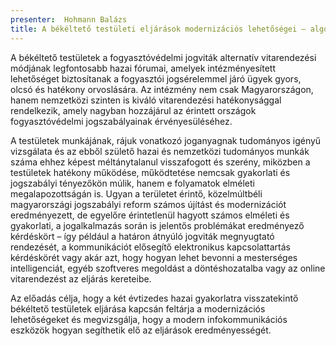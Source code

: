 ```yaml
---
presenter:  Hohmann Balázs
title: A békéltető testületi eljárások modernizációs lehetőségei – algoritmikus döntéshozatal, online vitarendezés és elektronikus kapcsolattartás
---
```


A békéltető testületek a fogyasztóvédelmi jogviták alternatív vitarendezési módjának legfontosabb hazai fórumai, amelyek intézményesített lehetőséget biztosítanak a fogyasztói jogsérelemmel járó ügyek gyors, olcsó és hatékony orvoslására. Az intézmény nem csak Magyarországon, hanem nemzetközi szinten is kiváló vitarendezési hatékonysággal rendelkezik, amely nagyban hozzájárul az érintett országok fogyasztóvédelmi jogszabályainak érvényesüléséhez.

A testületek munkájának, rájuk vonatkozó joganyagnak tudományos igényű vizsgálata és az ebből születő hazai és nemzetközi tudományos munkák száma ehhez képest méltánytalanul visszafogott és szerény, miközben a testületek hatékony működése, működtetése nemcsak gyakorlati és jogszabályi tényezőkön múlik, hanem e folyamatok elméleti megalapozottságán is. Ugyan a területet érintő, közelmúltbéli magyarországi jogszabályi reform számos újítást és modernizációt eredményezett, de egyelőre érintetlenül hagyott számos elméleti és gyakorlati, a jogalkalmazás során is jelentős problémákat eredményező kérdéskört – így például a határon átnyúló jogviták megnyugtató rendezését, a kommunikációt elősegítő elektronikus kapcsolattartás kérdéskörét vagy akár azt, hogy hogyan lehet bevonni a mesterséges intelligenciát, egyéb szoftveres megoldást a döntéshozatalba vagy az online vitarendezést az eljárás kereteibe.

Az előadás célja, hogy a két évtizedes hazai gyakorlatra visszatekintő békéltető testületek eljárása kapcsán feltárja a modernizációs lehetőségeket és megvizsgálja, hogy a modern infokommunikációs eszközök hogyan segíthetik elő az eljárások eredményességét.
